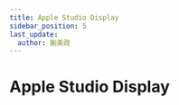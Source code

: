 ```yaml
---
title: Apple Studio Display
sidebar_position: 5
last_update:
  author: 蒯美政
---
```


# Apple Studio Display


